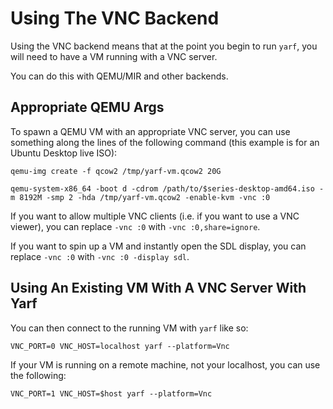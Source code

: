 # Using The VNC Backend

Using the VNC backend means that at the point you begin to run `yarf`, you will need to have a VM running with a VNC server.

You can do this with QEMU/MIR and other backends.

## Appropriate QEMU Args

To spawn a QEMU VM with an appropriate VNC server, you can use something along the lines of the following command (this example is for an Ubuntu Desktop live ISO):

```
qemu-img create -f qcow2 /tmp/yarf-vm.qcow2 20G

qemu-system-x86_64 -boot d -cdrom /path/to/$series-desktop-amd64.iso -m 8192M -smp 2 -hda /tmp/yarf-vm.qcow2 -enable-kvm -vnc :0
```

If you want to allow multiple VNC clients (i.e. if you want to use a VNC viewer), you can replace `-vnc :0` with `-vnc :0,share=ignore`.

If you want to spin up a VM and instantly open the SDL display, you can replace `-vnc :0` with `-vnc :0 -display sdl`.

## Using An Existing VM With A VNC Server With Yarf

You can then connect to the running VM with `yarf` like so:

```
VNC_PORT=0 VNC_HOST=localhost yarf --platform=Vnc
```

If your VM is running on a remote machine, not your localhost, you can use the following:

```
VNC_PORT=1 VNC_HOST=$host yarf --platform=Vnc
```

